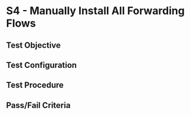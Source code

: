 # S4 - Manually Install All Forwarding Flows

## Test Objective

## Test Configuration

## Test Procedure

## Pass/Fail Criteria
